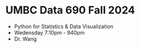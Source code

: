 # UMBC Data 690 Fall 2024

- Python for Statistics & Data Visualization
- Wedensday 7:10pm - 940pm
- Dr. Wang
